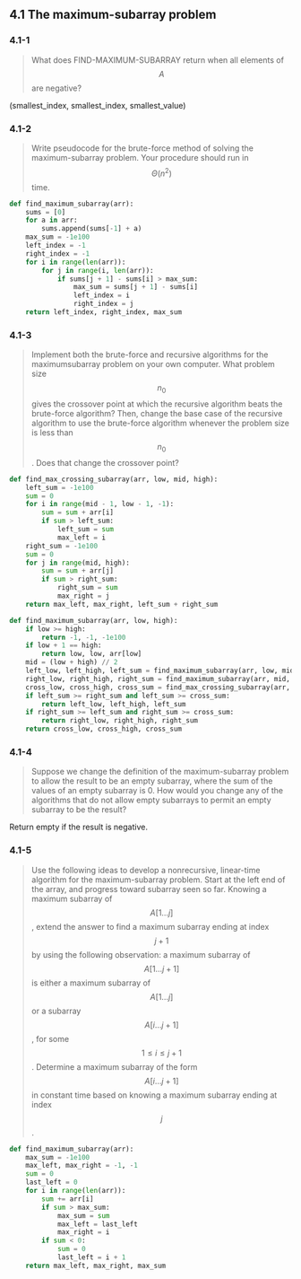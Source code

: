 ## 4.1 The maximum-subarray problem

### 4.1-1

> What does FIND-MAXIMUM-SUBARRAY return when all elements of $$A$$ are negative?

(smallest_index, smallest_index, smallest_value)

### 4.1-2

> Write pseudocode for the brute-force method of solving the maximum-subarray problem. Your procedure should run in $$\Theta(n^2)$$ time.

```python
def find_maximum_subarray(arr):
    sums = [0]
    for a in arr:
        sums.append(sums[-1] + a)
    max_sum = -1e100
    left_index = -1
    right_index = -1
    for i in range(len(arr)):
        for j in range(i, len(arr)):
            if sums[j + 1] - sums[i] > max_sum:
                max_sum = sums[j + 1] - sums[i]
                left_index = i
                right_index = j
    return left_index, right_index, max_sum
```

### 4.1-3

> Implement both the brute-force and recursive algorithms for the maximumsubarray problem on your own computer. What problem size $$n_0$$ gives the crossover point at which the recursive algorithm beats the brute-force algorithm? Then, change the base case of the recursive algorithm to use the brute-force algorithm whenever the problem size is less than $$n_0$$. Does that change the crossover point?

```python
def find_max_crossing_subarray(arr, low, mid, high):
    left_sum = -1e100
    sum = 0
    for i in range(mid - 1, low - 1, -1):
        sum = sum + arr[i]
        if sum > left_sum:
            left_sum = sum
            max_left = i
    right_sum = -1e100
    sum = 0
    for j in range(mid, high):
        sum = sum + arr[j]
        if sum > right_sum:
            right_sum = sum
            max_right = j
    return max_left, max_right, left_sum + right_sum

def find_maximum_subarray(arr, low, high):
    if low >= high:
        return -1, -1, -1e100
    if low + 1 == high:
        return low, low, arr[low]
    mid = (low + high) // 2
    left_low, left_high, left_sum = find_maximum_subarray(arr, low, mid)
    right_low, right_high, right_sum = find_maximum_subarray(arr, mid, high)
    cross_low, cross_high, cross_sum = find_max_crossing_subarray(arr, low, mid, high)
    if left_sum >= right_sum and left_sum >= cross_sum:
        return left_low, left_high, left_sum
    if right_sum >= left_sum and right_sum >= cross_sum:
        return right_low, right_high, right_sum
    return cross_low, cross_high, cross_sum
```

### 4.1-4

> Suppose we change the definition of the maximum-subarray problem to allow the result to be an empty subarray, where the sum of the values of an empty subarray is 0. How would you change any of the algorithms that do not allow empty subarrays to permit an empty subarray to be the result?

Return empty if the result is negative.

### 4.1-5

> Use the following ideas to develop a nonrecursive, linear-time algorithm for the maximum-subarray problem. Start at the left end of the array, and progress toward subarray seen so far. Knowing a maximum subarray of $$A[1 \dots j]$$, extend the answer to find a maximum subarray ending at index $$j+1$$ by using the following observation: a maximum subarray of $$A[1 \dots j+1]$$ is either a maximum subarray of $$A[1 \dots j]$$ or a subarray $$A[i \dots j+1]$$, for some $$1 \le i \le j + 1$$. Determine a maximum subarray of the form $$A[i \dots j+1]$$ in constant time based on knowing a maximum subarray ending at index $$j$$ .

```python
def find_maximum_subarray(arr):
    max_sum = -1e100
    max_left, max_right = -1, -1
    sum = 0
    last_left = 0
    for i in range(len(arr)):
        sum += arr[i]
        if sum > max_sum:
            max_sum = sum
            max_left = last_left
            max_right = i
        if sum < 0:
            sum = 0
            last_left = i + 1
    return max_left, max_right, max_sum
```
